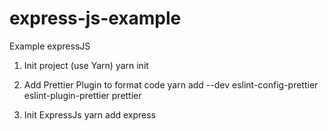 # express-js-example

Example expressJS

1. Init project (use Yarn)
   yarn init

2. Add Prettier Plugin to format code
   yarn add --dev eslint-config-prettier eslint-plugin-prettier prettier

3. Init ExpressJs
   yarn add express
